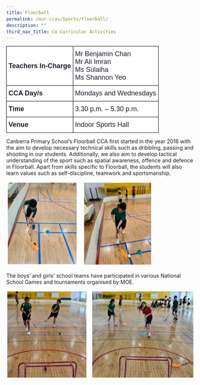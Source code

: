 ```yaml
---
title: Floorball
permalink: /our-ccas/Sports/floorball/
description: ""
third_nav_title: Co Curricular Activities
---
```

<style type="text/css">
.tg  {border-collapse:collapse;border-spacing:0;}
.tg td{border-color:black;border-style:solid;border-width:1px;font-family:Arial, sans-serif;font-size:14px;
  overflow:hidden;padding:10px 5px;word-break:normal;}
.tg th{border-color:black;border-style:solid;border-width:1px;font-family:Arial, sans-serif;font-size:14px;
  font-weight:normal;overflow:hidden;padding:10px 5px;word-break:normal;}
.tg .tg-via6{background-color:#FFF;color:#1A202C;font-size:18px;font-weight:bold;text-align:left;vertical-align:middle}
.tg .tg-l3od{background-color:#FFF;color:#1A202C;font-size:18px;text-align:left;vertical-align:middle}
</style>
<table class="tg">
<thead>
  <tr>
    <th class="tg-via6"><span style="font-weight:bold;color:#1A202C;background-color:#FFF">Teachers In-Charge</span></th>
    <th class="tg-l3od"><span style="font-weight:normal;color:#1A202C;background-color:#FFF">Mr Benjamin Chan</span><br><span style="font-weight:normal;color:#1A202C;background-color:#FFF">Mr Ali Imran</span><br><span style="font-weight:normal;color:#1A202C;background-color:#FFF">Ms Sulaiha</span><br><span style="font-weight:normal;color:#1A202C;background-color:#FFF">Ms Shannon Yeo</span></th>
  </tr>
</thead>
<tbody>
  <tr>
    <td class="tg-via6"><span style="font-weight:bold;color:#1A202C;background-color:#FFF">CCA Day/s</span></td>
    <td class="tg-l3od"><span style="color:#1A202C;background-color:#FFF">Mondays and Wednesdays</span></td>
  </tr>
  <tr>
    <td class="tg-via6"><span style="font-weight:bold;color:#1A202C;background-color:#FFF">Time</span></td>
    <td class="tg-l3od"><span style="color:#1A202C;background-color:#FFF">3.30 p.m. – 5.30 p.m.</span></td>
  </tr>
  <tr>
    <td class="tg-via6"><span style="font-weight:bold;color:#1A202C;background-color:#FFF">Venue</span></td>
    <td class="tg-l3od"><span style="color:#1A202C;background-color:#FFF">Indoor Sports Hall</span></td>
  </tr>
</tbody>
</table>
	
Canberra Primary School’s Floorball CCA first started in the year 2016 with the aim to develop necessary technical skills such as dribbling, passing and shooting in our students. Additionally, we also aim to develop tactical understanding of the sport such as spatial awareness, offence and defence in Floorball. Apart from skills specific to Floorball, the students will also learn values such as self-discipline, teamwork and sportsmanship. 

![](/images/floorball(3).png)

The boys’ and girls’ school teams have participated in various National School Games and tournaments organised by MOE.

![](/images/floorball(1).png)